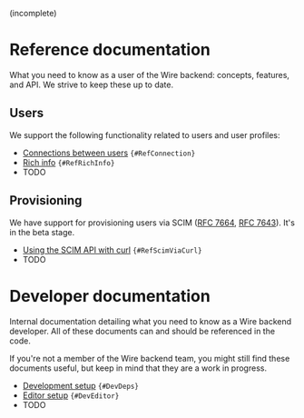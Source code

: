 (incomplete)

# Reference documentation

What you need to know as a user of the Wire backend: concepts, features, and API. We strive to keep these up to date.

## Users

We support the following functionality related to users and user profiles:

* [Connections between users](reference/user/connection.md) `{#RefConnection}`
* [Rich info](reference/user/rich-info.md) `{#RefRichInfo}`
* TODO

## Provisioning

We have support for provisioning users via SCIM ([RFC 7664][], [RFC 7643][]). It's in the beta stage.

[RFC 7664]: https://tools.ietf.org/html/rfc7664
[RFC 7643]: https://tools.ietf.org/html/rfc7643

* [Using the SCIM API with curl](reference/provisioning/scim-via-curl.md) `{#RefScimViaCurl}`
* TODO

# Developer documentation

Internal documentation detailing what you need to know as a Wire backend developer. All of these documents can and should be referenced in the code.

If you're not a member of the Wire backend team, you might still find these documents useful, but keep in mind that they are a work in progress.

* [Development setup](developer/dependencies.md) `{#DevDeps}`
* [Editor setup](developer/editor-setup.md) `{#DevEditor}`
* TODO
